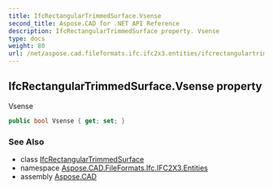 ```yaml
---
title: IfcRectangularTrimmedSurface.Vsense
second_title: Aspose.CAD for .NET API Reference
description: IfcRectangularTrimmedSurface property. Vsense
type: docs
weight: 80
url: /net/aspose.cad.fileformats.ifc.ifc2x3.entities/ifcrectangulartrimmedsurface/vsense/
---
```

## IfcRectangularTrimmedSurface.Vsense property

Vsense

```csharp
public bool Vsense { get; set; }
```

### See Also

* class [IfcRectangularTrimmedSurface](../)
* namespace [Aspose.CAD.FileFormats.Ifc.IFC2X3.Entities](../../ifcrectangulartrimmedsurface/)
* assembly [Aspose.CAD](../../../)


